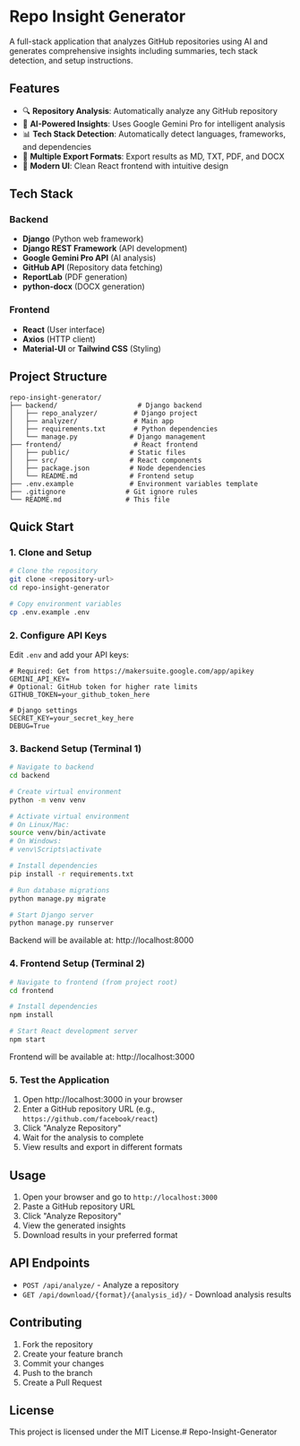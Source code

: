 # Repo Insight Generator

A full-stack application that analyzes GitHub repositories using AI and generates comprehensive insights including summaries, tech stack detection, and setup instructions.

## Features

- 🔍 **Repository Analysis**: Automatically analyze any GitHub repository
- 🤖 **AI-Powered Insights**: Uses Google Gemini Pro for intelligent analysis
- 📊 **Tech Stack Detection**: Automatically detect languages, frameworks, and dependencies
- 📄 **Multiple Export Formats**: Export results as MD, TXT, PDF, and DOCX
- 🎨 **Modern UI**: Clean React frontend with intuitive design

## Tech Stack

### Backend
- **Django** (Python web framework)
- **Django REST Framework** (API development)
- **Google Gemini Pro API** (AI analysis)
- **GitHub API** (Repository data fetching)
- **ReportLab** (PDF generation)
- **python-docx** (DOCX generation)

### Frontend
- **React** (User interface)
- **Axios** (HTTP client)
- **Material-UI** or **Tailwind CSS** (Styling)

## Project Structure

```
repo-insight-generator/
├── backend/                    # Django backend
│   ├── repo_analyzer/         # Django project
│   ├── analyzer/              # Main app
│   ├── requirements.txt       # Python dependencies
│   └── manage.py             # Django management
├── frontend/                  # React frontend
│   ├── public/               # Static files
│   ├── src/                  # React components
│   ├── package.json          # Node dependencies
│   └── README.md             # Frontend setup
├── .env.example              # Environment variables template
├── .gitignore               # Git ignore rules
└── README.md                # This file
```

## Quick Start

### 1. Clone and Setup

```bash
# Clone the repository
git clone <repository-url>
cd repo-insight-generator

# Copy environment variables
cp .env.example .env
```

### 2. Configure API Keys

Edit `.env` and add your API keys:
```env
# Required: Get from https://makersuite.google.com/app/apikey
GEMINI_API_KEY=
# Optional: GitHub token for higher rate limits
GITHUB_TOKEN=your_github_token_here

# Django settings
SECRET_KEY=your_secret_key_here
DEBUG=True
```

### 3. Backend Setup (Terminal 1)

```bash
# Navigate to backend
cd backend

# Create virtual environment
python -m venv venv

# Activate virtual environment
# On Linux/Mac:
source venv/bin/activate
# On Windows:
# venv\Scripts\activate

# Install dependencies
pip install -r requirements.txt

# Run database migrations
python manage.py migrate

# Start Django server
python manage.py runserver
```

Backend will be available at: http://localhost:8000

### 4. Frontend Setup (Terminal 2)

```bash
# Navigate to frontend (from project root)
cd frontend

# Install dependencies
npm install

# Start React development server
npm start
```

Frontend will be available at: http://localhost:3000

### 5. Test the Application

1. Open http://localhost:3000 in your browser
2. Enter a GitHub repository URL (e.g., `https://github.com/facebook/react`)
3. Click "Analyze Repository"
4. Wait for the analysis to complete
5. View results and export in different formats

## Usage

1. Open your browser and go to `http://localhost:3000`
2. Paste a GitHub repository URL
3. Click "Analyze Repository"
4. View the generated insights
5. Download results in your preferred format

## API Endpoints

- `POST /api/analyze/` - Analyze a repository
- `GET /api/download/{format}/{analysis_id}/` - Download analysis results

## Contributing

1. Fork the repository
2. Create your feature branch
3. Commit your changes
4. Push to the branch
5. Create a Pull Request

## License

This project is licensed under the MIT License.# Repo-Insight-Generator
